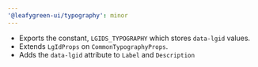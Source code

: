 ```yaml
---
'@leafygreen-ui/typography': minor
---
```


- Exports the constant, `LGIDS_TYPOGRAPHY` which stores `data-lgid` values.
- Extends `LgIdProps` on `CommonTypographyProps`.
- Adds the `data-lgid` attribute to `Label` and `Description`